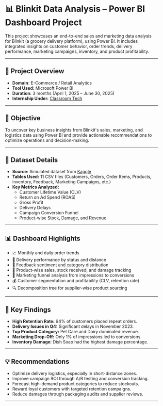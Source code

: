 # 📊 Blinkit Data Analysis – Power BI Dashboard Project

This project showcases an end-to-end sales and marketing data analysis for Blinkit (a grocery delivery platform), using Power BI. It includes integrated insights on customer behavior, order trends, delivery performance, marketing campaigns, inventory, and product profitability.

---

## 📌 Project Overview

- **Domain:** E-Commerce / Retail Analytics  
- **Tool Used:** Microsoft Power BI  
- **Duration:** 3 months (April 1, 2025 – June 30, 2025)  
- **Internship Under:** [Classroom Tech](https://classroomtech.in)

---

## 🎯 Objective

To uncover key business insights from Blinkit's sales, marketing, and logistics data using Power BI and provide actionable recommendations to optimize operations and decision-making.

---

## 🧩 Dataset Details

- **Source:** Simulated dataset from [Kaggle](https://kaggle.com)
- **Tables Used:** 11 CSV files (Customers, Orders, Order Items, Products, Inventory, Feedback, Marketing Campaigns, etc.)
- **Key Metrics Analyzed:**  
  - Customer Lifetime Value (CLV)  
  - Return on Ad Spend (ROAS)  
  - Gross Profit  
  - Delivery Delays  
  - Campaign Conversion Funnel  
  - Product-wise Stock, Damage, and Revenue

---

## 📊 Dashboard Highlights

- 📈 Monthly and daily order trends  
- 🚚 Delivery performance by status and distance  
- 🧠 Feedback sentiment and category distribution  
- 🛒 Product-wise sales, stock received, and damage tracking  
- 📣 Marketing funnel analysis from impressions to conversions  
- 💰 Customer segmentation and profitability (CLV, retention rate)  
- 🔍 Decomposition tree for supplier-wise product sourcing

---

## 🧠 Key Findings

- **High Retention Rate:** 94% of customers placed repeat orders.  
- **Delivery Issues in Q4:** Significant delays in November 2023.  
- **Top Product Category:** Pet Care and Dairy dominated revenue.  
- **Marketing Drop-Off:** Only 1% of impressions led to conversions.  
- **Inventory Damage:** Dish Soap had the highest damage percentage.

---

## 💡 Recommendations

- Optimize delivery logistics, especially in short-distance zones.  
- Improve campaign ROI through A/B testing and conversion tracking.  
- Forecast high-demand product categories to reduce stockouts.  
- Reward loyal customers with targeted retention campaigns.  
- Reduce damages through packaging audits and supplier reviews.

---




